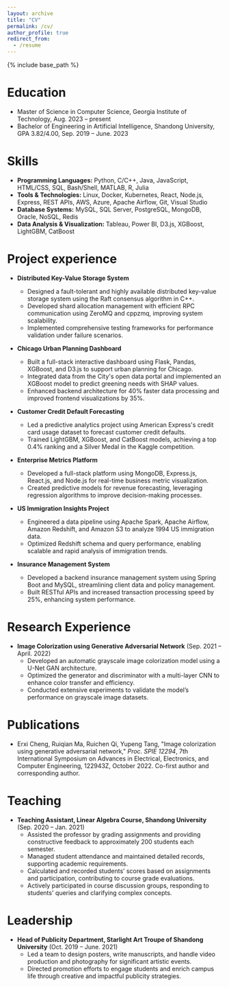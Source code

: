 ```yaml
---
layout: archive
title: "CV"
permalink: /cv/
author_profile: true
redirect_from:
  - /resume
---
```


{% include base_path %}

Education
======
* Master of Science in Computer Science, Georgia Institute of Technology, Aug. 2023 – present
* Bachelor of Engineering in Artificial Intelligence, Shandong University, GPA 3.82/4.00, Sep. 2019 – June. 2023

Skills
======
* **Programming Languages:** Python, C/C++, Java, JavaScript, HTML/CSS, SQL, Bash/Shell, MATLAB, R, Julia
* **Tools & Technologies:** Linux, Docker, Kubernetes, React, Node.js, Express, REST APIs, AWS, Azure, Apache Airflow, Git, Visual Studio
* **Database Systems:** MySQL, SQL Server, PostgreSQL, MongoDB, Oracle, NoSQL, Redis
* **Data Analysis & Visualization:** Tableau, Power BI, D3.js, XGBoost, LightGBM, CatBoost

Project experience
======
* **Distributed Key-Value Storage System**  
  * Designed a fault-tolerant and highly available distributed key-value storage system using the Raft consensus algorithm in C++.  
  * Developed shard allocation management with efficient RPC communication using ZeroMQ and cppzmq, improving system scalability.
  * Implemented comprehensive testing frameworks for performance validation under failure scenarios.

* **Chicago Urban Planning Dashboard** 
  * Built a full-stack interactive dashboard using Flask, Pandas, XGBoost, and D3.js to support urban planning for Chicago.
  * Integrated data from the City's open data portal and implemented an XGBoost model to predict greening needs with SHAP values.
  * Enhanced backend architecture for 40% faster data processing and improved frontend visualizations by 35%.

* **Customer Credit Default Forecasting** 
  * Led a predictive analytics project using American Express's credit card usage dataset to forecast customer credit defaults.
  * Trained LightGBM, XGBoost, and CatBoost models, achieving a top 0.4% ranking and a Silver Medal in the Kaggle competition.

* **Enterprise Metrics Platform**  
  * Developed a full-stack platform using MongoDB, Express.js, React.js, and Node.js for real-time business metric visualization.
  * Created predictive models for revenue forecasting, leveraging regression algorithms to improve decision-making processes.

* **US Immigration Insights Project**  
  * Engineered a data pipeline using Apache Spark, Apache Airflow, Amazon Redshift, and Amazon S3 to analyze 1994 US immigration data.
  * Optimized Redshift schema and query performance, enabling scalable and rapid analysis of immigration trends.

* **Insurance Management System**  
  * Developed a backend insurance management system using Spring Boot and MySQL, streamlining client data and policy management.
  * Built RESTful APIs and increased transaction processing speed by 25%, enhancing system performance.

Research Experience
======
* **Image Colorization using Generative Adversarial Network** (Sep. 2021 – April. 2022)  
  * Developed an automatic grayscale image colorization model using a U-Net GAN architecture.
  * Optimized the generator and discriminator with a multi-layer CNN to enhance color transfer and efficiency.
  * Conducted extensive experiments to validate the model’s performance on grayscale image datasets.
 
Publications
======
  <ul>
    <li>Erxi Cheng, Ruiqian Ma, Ruichen Qi, Yupeng Tang, "Image colorization using generative adversarial network," <i>Proc. SPIE 12294</i>, 7th International Symposium on Advances in Electrical, Electronics, and Computer Engineering, 122943Z, October 2022. Co-first author and corresponding author.</li>
  </ul>

Teaching
======
* **Teaching Assistant, Linear Algebra Course, Shandong University** (Sep. 2020 – Jan. 2021)  
  * Assisted the professor by grading assignments and providing constructive feedback to approximately 200 students each semester.
  * Managed student attendance and maintained detailed records, supporting academic requirements.
  * Calculated and recorded students’ scores based on assignments and participation, contributing to course grade evaluations.
  * Actively participated in course discussion groups, responding to students' queries and clarifying complex concepts.

Leadership
======
* **Head of Publicity Department, Starlight Art Troupe of Shandong University** (Oct. 2019 – June. 2021)  
  * Led a team to design posters, write manuscripts, and handle video production and photography for significant artistic events.
  * Directed promotion efforts to engage students and enrich campus life through creative and impactful publicity strategies.
